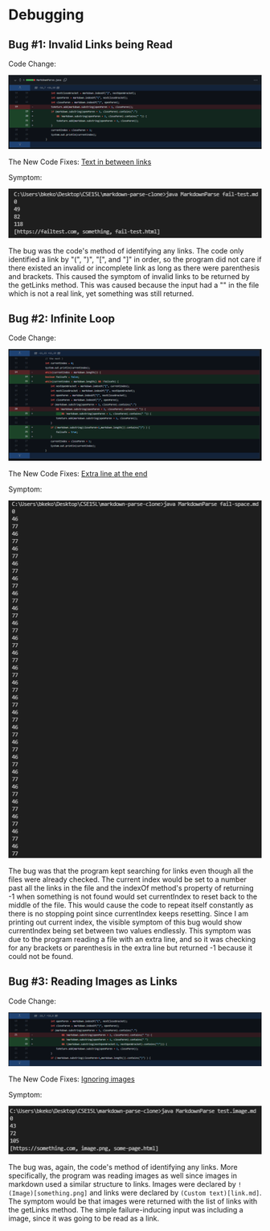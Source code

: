 # Debugging #

## Bug #1: Invalid Links being Read ##

Code Change:

![Image](images/TextInBetween.png)


The New Code Fixes: [Text in between links](github.com/breponte/cse15l-lab-reports/blob/main/failtest/fail-test.md)


Symptom:

![Image](images/fail-test-symptom.png)

The bug was the code's method of identifying any links. The code only identified a link by "(", ")", "[", and "]" in order, so the program did not care if there existed an invalid or incomplete link as long as there were parenthesis and brackets. This caused the symptom of invalid links to be returned by the getLinks method. This was caused because the input had a "[](something)" in the file which is not a real link, yet something was still returned.


## Bug #2: Infinite Loop ##

Code Change:

![Image](images/LineAtEnd.png)


The New Code Fixes: [Extra line at the end](github.com/breponte/cse15l-lab-reports/blob/main/failtest/fail-space.md)


Symptom:

![Image](images/fail-space-symptom.png)

The bug was that the program kept searching for links even though all the files were already checked. The current index would be set to a number past all the links in the file and the indexOf method's property of returning -1 when something is not found would set currentIndex to reset back to the middle of the file. This would cause the code to repeat itself constantly as there is no stopping point since currentIndex keeps resetting. Since I am printing out current index, the visible symptom of this bug would show currentIndex being set between two values endlessly. This symptom was due to the program reading a file with an extra line, and so it was checking for any brackets or parenthesis in the extra line but returned -1 because it could not be found.


## Bug #3: Reading Images as Links ##

Code Change:

![Image](images/IgnoreImages.png)


The New Code Fixes: [Ignoring images](github.com/breponte/cse15l-lab-reports/blob/main/failtest/test.image.md)


Symptom:

![Image](images/test-image-symptom.png)

The bug was, again, the code's method of identifying any links. More specifically, the program was reading images as well since images in markdown used a similar structure to links. Images were declared by `!(Image)[something.png]` and links were declared by `(Custom text)[link.md]`. The symptom would be that images were returned with the list of links with the getLinks method. The simple failure-inducing input was including a image, since it was going to be read as a link.